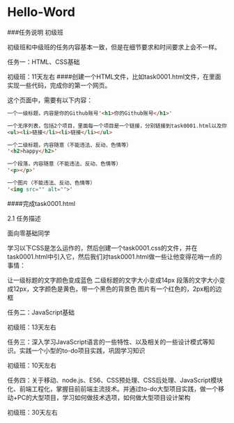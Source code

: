 # Hello-Word

###任务说明
初级班

初级班和中级班的任务内容基本一致，但是在细节要求和时间要求上会不一样。

任务一：HTML、CSS基础

初级班：11天左右
####创建一个HTML文件，比如task0001.html文件，在里面实现一些代码，完成你的第一个网页。

这个页面中，需要有以下内容：
```html
一个一级标题，内容是你的Github账号'<h1>你的Github账号</h1>'

一个无序列表，包括2个项目，里面每一个项目是一个链接，分别链接到task0001.html以及你的微博（或其他什么网站）
<ul><li>链接</li><li>链接</li></ul>

一个二级标题，内容随意（不能违法、反动、色情等）
'<h2>happy</h2>'

一个段落，内容随意（不能违法、反动、色情等）
'<p></p>'

一个图片（不能违法、反动、色情等）
'<img src="" alt="">'
```
####完成task0001.html

2.1 任务描述

面向零基础同学

学习以下CSS是怎么运作的，然后创建一个task0001.css的文件，并在task0001.html中引入它，然后我们对task0001.html做一些让他变得花哨一点的事情：

让一级标题的文字颜色变成蓝色
二级标题的文字大小变成14px
段落的文字大小变成12px，文字颜色是黄色，带一个黑色的背景色
图片有一个红色的，2px粗的边框

任务二：JavaScript基础

初级班：13天左右

任务三：深入学习JavaScript语言的一些特性、以及相关的一些设计模式等知识。实践一个小型的to-do项目实践，巩固学习知识

初级班：10天左右

任务四：关于移动、node.js、ES6、CSS预处理、CSS后处理、JavaScript模块化、前端工程化，掌握目前前端主流技术。并通过to-do大型项目实践，做一个移动+PC的大型项目，学习如何做技术选项，如何做大型项目设计架构

初级班：30天左右
